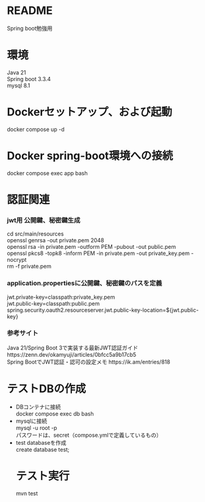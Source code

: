 # README
Spring boot勉強用

# 環境
Java 21<br/>
Spring boot 3.3.4<br/>
mysql 8.1<br/>

# Dockerセットアップ、および起動
docker compose up -d

# Docker spring-boot環境への接続
docker compose exec app bash

# 認証関連
<h3>jwt用 公開鍵、秘密鍵生成</h3>
cd src/main/resources<br/>
openssl genrsa -out private.pem 2048<br/>
openssl rsa -in private.pem -outform PEM -pubout -out public.pem<br/>
openssl pkcs8 -topk8 -inform PEM -in private.pem -out private_key.pem -nocrypt<br/>
rm -f private.pem

<h3>application.propertiesに公開鍵、秘密鍵のパスを定義</h3>
jwt.private-key=classpath:private_key.pem<br/>
jwt.public-key=classpath:public.pem<br/>
spring.security.oauth2.resourceserver.jwt.public-key-location=${jwt.public-key}<br/>

<h3>参考サイト</h3>
Java 21/Spring Boot 3で実装する最新JWT認証ガイド https://zenn.dev/okamyuji/articles/0bfcc5a9b17cb5<br/>
Spring BootでJWT認証・認可の設定メモ https://ik.am/entries/818

# テストDBの作成
<ul>
<li>DBコンテナに接続</li>
docker compose exec db bash
<li>mysqlに接続</li>
mysql -u root -p<br>
パスワードは、secret（compose.ymlで定義しているもの）
<li>test databaseを作成</li>
create database test;<br>

# テスト実行
mvn test

